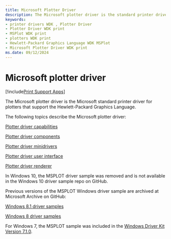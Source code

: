 ```yaml
---
title: Microsoft Plotter Driver
description: The Microsoft plotter driver is the standard printer driver for plotters that support the Hewlett-Packard graphics language.
keywords:
- printer drivers WDK , Plotter Driver
- Plotter Driver WDK print
- MSPlot WDK print
- plotters WDK print
- Hewlett-Packard Graphics Language WDK MSPlot
- Microsoft Plotter Driver WDK print
ms.date: 09/12/2024
---
```


# Microsoft plotter driver

[!include[Print Support Apps](../includes/print-support-apps.md)]

The Microsoft plotter driver is the Microsoft standard printer driver for plotters that support the Hewlett-Packard Graphics Language.

The following topics describe the Microsoft plotter driver:

[Plotter driver capabilities](plotter-driver-capabilities.md)

[Plotter driver components](plotter-driver-components.md)

[Plotter driver minidrivers](plotter-driver-minidrivers.md)

[Plotter driver user interface](plotter-driver-user-interface.md)

[Plotter driver renderer](plotter-driver-renderer.md)

In Windows 10, the MSPLOT driver sample was removed and is not available in the Windows 10 driver sample repo on GitHub.

Previous versions of the MSPLOT Windows driver sample are archived at Microsoft Archive on GitHub:

[Windows 8.1 driver samples](https://github.com/microsoftarchive/msdn-code-gallery-microsoft/tree/master/Official%20Windows%20Driver%20Kit%20Sample/Windows%20Driver%20Kit%20(WDK)%208.1%20Samples)

[Windows 8 driver samples](https://github.com/microsoftarchive/msdn-code-gallery-microsoft/tree/master/Official%20Windows%20Driver%20Kit%20Sample/Windows%20Driver%20Kit%20(WDK)%208.0%20Samples)

For Windows 7, the MSPLOT sample was included in the [Windows Driver Kit Version 7.1.0](https://www.microsoft.com/download/details.aspx?id=11800).
